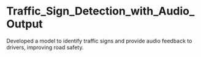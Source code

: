 # Traffic_Sign_Detection_with_Audio_Output
Developed a model to identify traffic signs and provide audio feedback to drivers, improving road safety.
